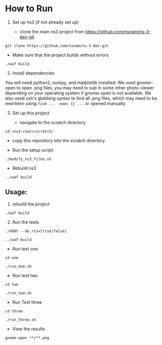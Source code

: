 # How to Run

1. Set up ns3 (if not already set up)

   * clone the main ns3 project from https://github.com/nsnam/ns-3-dev-git

`git clone https://github.com/nsnam/ns-3-dev-git`

   *  Make sure that the project builds without errors
   
`./waf build`

2. Install dependencies

You will need python2, numpy, and matplotlib installed. We used gnome-open to open .png files, you may need to sub in some other photo-viewer depending on your operating system if gnome-open is not available. We also used zsh's globbing syntax to find all .png files, which may need to be rewritenn using ```find ... -exec {} ...``` or opened manually.

3. Set up this project

   * navigate to the scratch directory

`cd <ns3-root>/scratch/ `

   * copy this repository into the scratch directory

   * Run the setup script
   
`./modify_ns3_files.sh`

   * Rebuild ns3
   
`../waf build`
 

## Usage:

1. rebuild the project

`./waf build`

2. Run the tests

`./498Y --do_rts=[true|false]`

`../waf build`

   * Run test one
   
`cd one`

`./run_one.sh`

   * Run test two
   
`cd two`

`./run_two.sh`

   * Run Test three
   
`cd three`

`./run_three.sh`

   * View the results

`gnome-open **/**.png`
